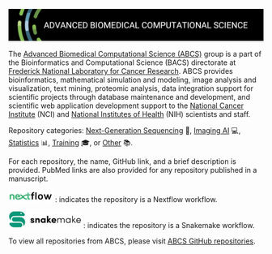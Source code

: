 
[![banner](images/banner.png)](https://frederick.cancer.gov/research/bioinformatics-and-computational-science/advanced-biomedical-computational-science)

The [Advanced Biomedical Computational Science (ABCS)](https://frederick.cancer.gov/research/bioinformatics-and-computational-science/advanced-biomedical-computational-science) group is a part of the Bioinformatics and Computational Science (BACS) directorate at [Frederick National Laboratory for Cancer Research](https://frederick.cancer.gov/). ABCS provides bioinformatics, mathematical simulation and modeling, image analysis and visualization, text mining, proteomic analysis, data integration support for scientific projects through database maintenance and development, and scientific web application development support to the [National Cancer Institute](https://www.cancer.gov) (NCI) and [National Institutes of Health](https://www.nih.gov) (NIH) scientists and staff.

Repository categories: [Next-Generation Sequencing](ngs.md) 🧬, [Imaging AI](imaging-ai.md) 💻, [Statistics](statistics.md) 📊, [Training](training.md) 🎓, or [Other](other.md) 📚. 

For each repository, the name, GitHub link, and a brief description is provided. PubMed links are also provided for any repository published in a manuscript. 

![nextflow](docs/images/nextflow-small.svg) : indicates the repository is a Nextflow workflow.

![snakemake](docs/images/snakemake-small.svg) : indicates the repository is a Snakemake workflow. 

To view all repositories from ABCS, please visit [ABCS GitHub repositories](https://github.com/abcsFrederick).
